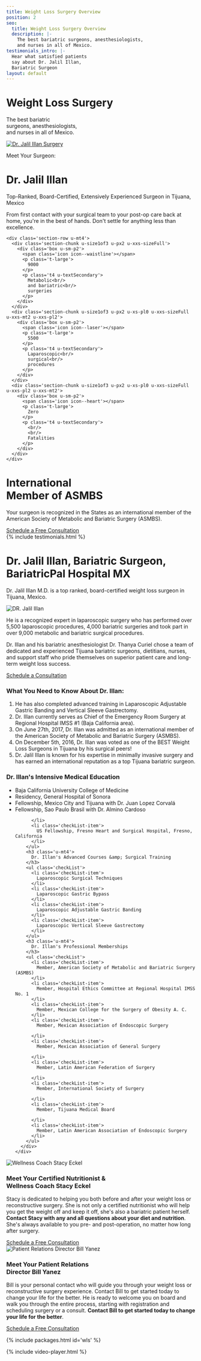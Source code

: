 ```yaml
---
title: Weight Loss Surgery Overview
position: 2
seo:
  title: Weight Loss Surgery Overview
  description: |-
    The best bariatric surgeons, anesthesiologists,
    and nurses in all of Mexico.
testimonials_intro: |-
  Hear what satisfied patients
  say about Dr. Jalil Illan,
  Bariatric Surgeon
layout: default
---
```


<div class='hero' data-cover='weight-loss-surgery-team'>
<div class='hero-wrap'>
<div class='hero-caption u-alignBottom'>
<div class='hero-box hero-box--transparent u-size4of9 u-xs-size10of12 u-xxs-sizeFull'>
<h1 class='u-mt0'>
Weight Loss Surgery
</h1>
<p class='t3 u-mb0'>
The best bariatric<br/>
surgeons, anesthesiologists,<br/>
and nurses in all of Mexico.
</p>
</div>
</div>
</div>
</div>

<div class='wrap'>
<div class='section u-py6'>
<div class='section-row'>
<div class='section-chunk u-size9of16 u-px2 u-xs-sizeFull'>
<a class='ctrl ctrl--play' href='#h8D-uzNw-Fg'>
<img src='/uploads/dr-jalil-illan-surgery.png' alt='Dr. Jalil Illan Surgery' />
</a>
</div>
<div class='section-chunk u-size7of16 u-px2 u-xs-sizeFull'>
<p class='u-textSecondary u-mb0'>
Meet Your Surgeon:
</p>
<h1 class='u-mt0'>
Dr. Jalil Illan
</h1>
<p class='t3 u-textPrimary u-mt0'>
Top-Ranked, Board-Certified,
Extensively Experienced Surgeon in Tijuana, Mexico
</p>
<p>
From first contact with your surgical team to your post-op care back at home, you're in the best of hands. Don't settle for anything less than excellence.
</p>
</div>
</div>

    <div class='section-row u-mt4'>
      <div class='section-chunk u-size1of3 u-px2 u-xxs-sizeFull'>
        <div class='box u-sm-p2'>
          <span class='icon icon--waistline'></span>
          <p class='t-large'>
            9000
          </p>
          <p class='t4 u-textSecondary'>
            Metabolic<br/>
            and bariatric<br/>
            surgeries
          </p>
        </div>
      </div>
      <div class='section-chunk u-size1of3 u-px2 u-xs-pl0 u-xxs-sizeFull u-xxs-mt2 u-xxs-pl2'>
        <div class='box u-sm-p2'>
          <span class='icon icon--laser'></span>
          <p class='t-large'>
            5500
          </p>
          <p class='t4 u-textSecondary'>
            Laparoscopic<br/>
            surgical<br/>
            procedures
          </p>
        </div>
      </div>
      <div class='section-chunk u-size1of3 u-px2 u-xs-pl0 u-xxs-sizeFull u-xxs-pl2 u-xxs-mt2'>
        <div class='box u-sm-p2'>
          <span class='icon icon--heart'></span>
          <p class='t-large'>
            Zero
          </p>
          <p class='t4 u-textSecondary'>
            <br/>
            <br/>
            Fatalities
          </p>
        </div>
      </div>
    </div>

</div>
</div>

<div class='section-hero' data-cover='asmbs'>
<div class='section-heroWrap'>
<div class='section-heroBox section-heroBox--dark'>
<h1 class='u-mt0'>
International<br/>
Member of ASMBS
</h1>
<p>
Your surgeon is recognized in the States as an
international member of the American Society of
Metabolic and Bariatric Surgery (ASMBS).
</p>
<a class='btn u-mt2' href='https://bariatricpal.typeform.com/to/IKm6G5'>
Schedule a Free Consultation
</a>
</div>
</div>
</div>

<div class='wrap'>
{% include testimonials.html %}

<div class='section u-py6'>
<div class='section-row'>
<div class='section-chunk u-size2of5 u-px2 u-xs-size10of12 u-xxs-sizeFull'>
<h1 class='u-mt0'>
Dr. Jalil Illan, Bariatric
Surgeon, BariatricPal
Hospital MX
</h1>
<p class='t3 u-textPrimary note note--primary'>
Dr. Jalil Illan M.D. is a top ranked, board-certified weight loss surgeon in Tijuana, Mexico.
</p>
<img class='u-py1' src='/uploads/dr-jalil-illan.png' alt='DR. Jalil Illan'/>
<p>
He is a recognized expert in laparoscopic surgery who has performed over 5,500 laparoscopic procedures, 4,000 bariatric surgeries and took part in over 9,000 metabolic and bariatric surgical procedures.
</p>
<div class='card u-mt2'>
<p class='u-m0'>
Dr. Illan and his bariatric anesthesiologist Dr. Thanya Curiel chose a team of dedicated and experienced Tijuana bariatric surgeons, dietitians, nurses, and support staff who pride themselves on superior patient care and long-term weight loss success.
</p>
<a class='btn u-mt4' href='https://bariatricpal.typeform.com/to/IKm6G5'>
Schedule a Consultation
</a>
</div>
</div>
<div class='section-chunk u-size3of5 u-px4 u-pr2 u-xs-sizeFull u-xs-pl2 u-xs-mt3'>
<h3 class='u-mt0'>
What You Need to Know About Dr. Illan:
</h3>
<ol class='orderedList'>
<li class='orderedList-item'>
He has also completed advanced training in Laparoscopic Adjustable Gastric Banding and Vertical Sleeve Gastrectomy.
</li>
<li class='orderedList-item'>
Dr. Illan currently serves as Chief of the Emergency Room Surgery at Regional Hospital IMSS #1 (Baja California area).
</li>
<li class='orderedList-item'>
On June 27th, 2017, Dr. Illan was admitted as an international member of the American Society of Metabolic and Bariatric Surgery (ASMBS).
</li>
<li class='orderedList-item'>
On December 5th, 2016, Dr. Illan was voted as one of the BEST Weight Loss Surgeons in Tijuana by his surgical peers!
</li>
<li class='orderedList-item'>
Dr. Jalil Illan is known for his expertise in minimally invasive surgery and has earned an international reputation as a top Tijuana bariatric surgeon.
</li>
</ol>
<h3 class='u-mt4'>
Dr. Illan's Intensive Medical Education
</h3>
<ul class='checkList'>
<li class='checkList-item'>
Baja California University College of Medicine
</li>
<li class='checkList-item'>
Residency, General Hospital of Sonora
</li>
<li class='checkList-item'>
Fellowship, Mexico City and Tijuana with Dr. Juan Lopez Corvalá
</li>
<li class='checkList-item'>
Fellowship, Sao Paulo Brasil with Dr. Almino Cardoso

          </li>
          <li class='checkList-item'>
            US Fellowship, Fresno Heart and Surgical Hospital, Fresno, California
          </li>
        </ul>
        <h3 class='u-mt4'>
          Dr. Illan's Advanced Courses &amp; Surgical Training
        </h3>
        <ul class='checkList'>
          <li class='checkList-item'>
            Laparoscopic Surgical Techniques
          </li>
          <li class='checkList-item'>
            Laparoscopic Gastric Bypass
          </li>
          <li class='checkList-item'>
            Laparoscopic Adjustable Gastric Banding
          </li>
          <li class='checkList-item'>
            Laparoscopic Vertical Sleeve Gastrectomy
          </li>
        </ul>
        <h3 class='u-mt4'>
          Dr. Illan's Professional Memberships
        </h3>
        <ul class='checkList'>
          <li class='checkList-item'>
            Member, American Society of Metabolic and Bariatric Surgery (ASMBS)
          </li>
          <li class='checkList-item'>
            Member, Hospital Ethics Committee at Regional Hospital IMSS No. 1
          </li>
          <li class='checkList-item'>
            Member, Mexican College for the Surgery of Obesity A. C.
          </li>
          <li class='checkList-item'>
            Member, Mexican Association of Endoscopic Surgery
    
          </li>
          <li class='checkList-item'>
            Member, Mexican Association of General Surgery
    
          </li>
          <li class='checkList-item'>
            Member, Latin American Federation of Surgery
    
          </li>
          <li class='checkList-item'>
            Member, International Society of Surgery
    
          </li>
          <li class='checkList-item'>
            Member, Tijuana Medical Board
    
          </li>
          <li class='checkList-item'>
            Member, Latin American Association of Endoscopic Surgery
          </li>
        </ul>
      </div>
    </div>

</div>

<div class='section u-py3'>
<div class='section-row u-py3'>
<div class='section-chunk u-size2of5 u-px2 u-xs-size10of12 u-xxs-sizeFull'>
<img src='/uploads/stacy-eckel.png' alt='Wellness Coach Stacy Eckel' />
</div>
<div class='section-chunk u-size2of4 u-px4 u-xs-size10of12 u-xs-mt3 u-xxs-sizeFull'>
<h3 class='u-textPrimary u-mt0'>
Meet Your Certified Nutritionist &<br/>
Wellness Coach Stacy Eckel
</h3>
<p class='t-smaller'>
Stacy is dedicated to helping you both before and after your weight loss or reconstructive surgery.
She is not only a certified nutritionist who will help you get the weight off and keep it off,
she's also a bariatric patient herself. <strong>Contact Stacy with any and all questions about your diet and nutrition</strong>.
She's always available to you pre- and post-operation, no matter how long after surgery.
</p>
<a class='btn u-mt2' href='https://bariatricpal.typeform.com/to/IKm6G5'>
Schedule a Free Consultation
</a>
</div>
</div>
<div class='section-row u-py3'>
<div class='section-chunk u-size2of5 u-px2 u-xs-size10of12 u-xxs-sizeFull'>
<img src='/uploads/bill-yanez.png' alt='Patient Relations Director Bill Yanez' />
</div>
<div class='section-chunk u-size2of4 u-px4 u-xs-size10of12 u-xs-mt3 u-xxs-sizeFull'>
<h3 class='u-textPrimary u-mt0'>
Meet Your Patient Relations<br/>
Director Bill Yanez
</h3>
<p class='t-smaller'>
Bill is your personal contact who will guide you through your weight loss or reconstructive surgery experience. Contact Bill to get started today to change your life for the better. He is ready to welcome you on board and walk you through the entire process, starting with registration and scheduling surgery or a consult.  <strong>Contact Bill to get started today to change your life for the better</strong>.
</p>
<a class='btn u-mt2' href='https://bariatricpal.typeform.com/to/IKm6G5'>
Schedule a Free Consultation
</a>
</div>
</div>
</div>

{% include packages.html id='wls' %}

</div>

{% include video-player.html %}